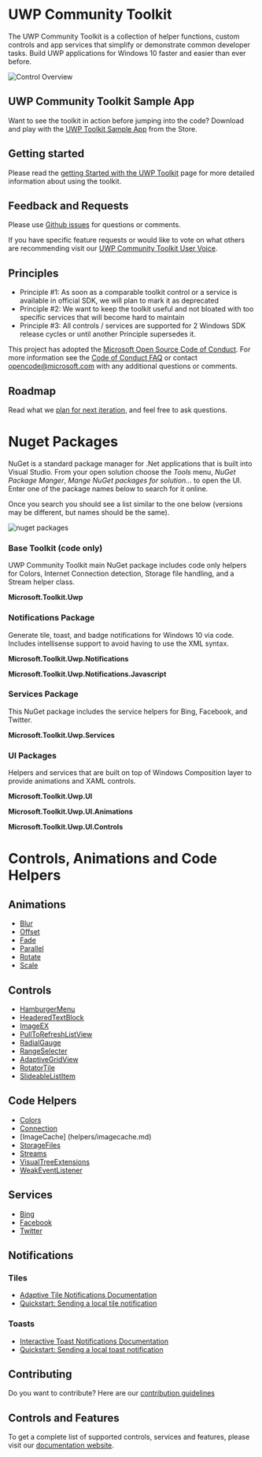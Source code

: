 UWP Community Toolkit
===========

The UWP Community Toolkit is a collection of helper functions, custom controls and app services that simplify or demonstrate common developer tasks. Build UWP applications for Windows 10 faster and easier than ever before.

![Control Overview](githubresources/images/UWP-community-toolkit-overview.png "Sample Image")

## UWP Community Toolkit Sample App

Want to see the toolkit in action before jumping into the code?  Download and play with the [UWP Toolkit Sample App](https://www.microsoft.com/store/apps/9nblggh4tlcq) from the Store.

## Getting started

Please read the [getting Started with the UWP Toolkit](en-us/uwp-community-toolkit/get-started/get-started.md) page for more detailed information about using the toolkit.

## Feedback and Requests

Please use [Github issues](https://github.com/Microsoft/UWPCommunityToolkit/issues) for questions or comments.

If you have specific feature requests or would like to vote on what others are recommending visit our [UWP Community Toolkit User Voice](https://aka.ms/uwpcommunitytoolkituservoice).

## Principles

 - Principle #1: As soon as a comparable toolkit control or a service is available in official SDK, we will plan to mark it as deprecated
 - Principle #2: We want to keep the toolkit useful and not bloated with too specific services that will become hard to maintain
 - Principle #3: All controls / services are supported for 2 Windows SDK release cycles or until another Principle supersedes it.

This project has adopted the [Microsoft Open Source Code of Conduct](https://opensource.microsoft.com/codeofconduct/). For more information see the [Code of Conduct FAQ](https://opensource.microsoft.com/codeofconduct/faq/) or contact [opencode@microsoft.com](mailto:opencode@microsoft.com) with any additional questions or comments.

## Roadmap

Read what we [plan for next iteration](https://github.com/Microsoft/UWPCommunityToolkit/issues?q=is%3Aopen+is%3Aissue+milestone%3Av1.1), and feel free to ask questions.

# Nuget Packages

NuGet is a standard package manager for .Net applications that is built into Visual Studio. From your open solution choose the *Tools* menu, *NuGet Package Manger*, *Mange NuGet packages for solution...* to open the UI.  Enter one of the package names below to search for it online.

Once you search you should see a list similar to the one below (versions may be different, but names should be the same).

![nuget packages](githubresources/images/NugetPackages.png "Nuget Packages")

### Base Toolkit (code only) 

UWP Community Toolkit main NuGet package includes code only helpers for Colors, Internet Connection detection, Storage file handling, and a Stream helper class.

**Microsoft.Toolkit.Uwp**

### Notifications Package

Generate tile, toast, and badge notifications for Windows 10 via code.  Includes intellisense support to avoid having to use the XML syntax.

**Microsoft.Toolkit.Uwp.Notifications**

**Microsoft.Toolkit.Uwp.Notifications.Javascript**

### Services Package
This NuGet package includes the service helpers for Bing, Facebook, and Twitter.

**Microsoft.Toolkit.Uwp.Services**

### UI Packages
Helpers and services that are built on top of Windows Composition layer to provide animations and XAML controls.

**Microsoft.Toolkit.Uwp.UI**

**Microsoft.Toolkit.Uwp.UI.Animations**

**Microsoft.Toolkit.Uwp.UI.Controls**


# Controls, Animations and Code Helpers

## Animations

- [Blur](animations/blur.md)
- [Offset](animations/offset.md)
- [Fade](animations/fade.md)
- [Parallel](animations/parallax.md)
- [Rotate](animations/rotate.md)
- [Scale](animations/scale.md)

## Controls

- [HamburgerMenu](controls/hamburgerMenu.md)
- [HeaderedTextBlock](controls/headeredTextBlock.md)
- [ImageEX](controls/ImageEx.md)
- [PullToRefreshListView](controls/PullToRefreshListView.md)
- [RadialGauge](controls/RadialGauge.md)
- [RangeSelecter](controls/RangeSelector.md)
- [AdaptiveGridView](controls/AdaptiveGridView.md)
- [RotatorTile](controls/RotatorTile.md)
- [SlideableListItem](controls/SlideableListItem.md)

## Code Helpers

- [Colors](helpers/colors.md)
- [Connection](helpers/connectionHelper.md)
- [ImageCache] (helpers/imagecache.md)
- [StorageFiles](helpers/storagefiles.md)
- [Streams](helpers/streams.md)
- [VisualTreeExtensions](helpers/visualtreeextensions.md)
- [WeakEventListener](helpers/weakeventlistener.md)

## Services

- [Bing](services/bing.md)
- [Facebook](services/facebook.md)
- [Twitter](services/twitter.md)

## Notifications

### Tiles
- [Adaptive Tile Notifications Documentation](https://blogs.msdn.microsoft.com/tiles_and_toasts/2015/06/30/adaptive-tile-templates-schema-and-documentation/)
- [Quickstart: Sending a local tile notification](https://blogs.msdn.microsoft.com/tiles_and_toasts/2015/10/05/quickstart-sending-a-local-tile-notification-in-windows-10/)

### Toasts
- [Interactive Toast Notifications Documentation](https://blogs.msdn.microsoft.com/tiles_and_toasts/2015/07/02/adaptive-and-interactive-toast-notifications-for-windows-10/)
- [Quickstart: Sending a local toast notification](https://blogs.msdn.microsoft.com/tiles_and_toasts/2015/07/08/quickstart-sending-a-local-toast-notification-and-handling-activations-from-it-windows-10/)

## Contributing
Do you want to contribute? Here are our [contribution guidelines](https://github.com/Microsoft/UWPCommunityToolkit/blob/master/contributing.md)

## Controls and Features
To get a complete list of supported controls, services and features, please visit our [documentation website](https://developer.microsoft.com/en-us/windows/windows-apps/uwp-community-toolkit).
